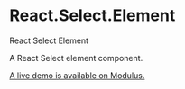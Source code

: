 # React.Select.Element
React Select Element

A React Select element component.

[A live demo is available on Modulus.](http://reactselectelementio-64044.onmodulus.net/)
